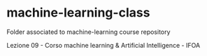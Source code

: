 # machine-learning-class
Folder associated to machine-learning course  repository


Lezione 09 - Corso machine learning & Artificial Intelligence - IFOA
